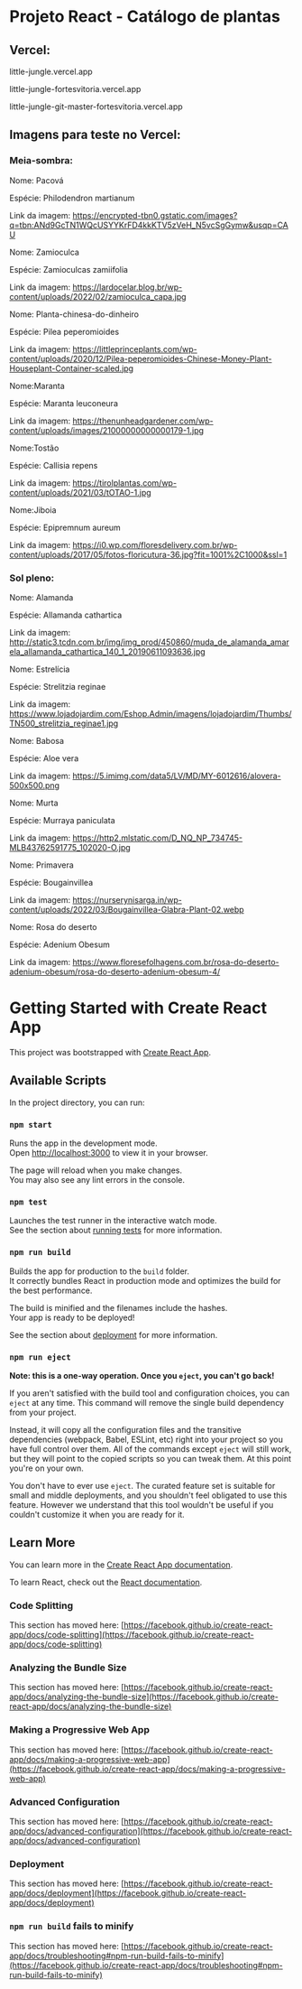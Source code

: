 # Projeto React - Catálogo de plantas

## Vercel:

little-jungle.vercel.app

little-jungle-fortesvitoria.vercel.app

little-jungle-git-master-fortesvitoria.vercel.app

## Imagens para teste no Vercel:

### Meia-sombra:

Nome: Pacová 

Espécie: Philodendron martianum

Link da imagem: https://encrypted-tbn0.gstatic.com/images?q=tbn:ANd9GcTN1WQcUSYYKrFD4kkKTV5zVeH_N5vcSgGymw&usqp=CAU


Nome: Zamioculca 

Espécie: Zamioculcas zamiifolia

Link da imagem: https://lardocelar.blog.br/wp-content/uploads/2022/02/zamioculca_capa.jpg


Nome:  Planta-chinesa-do-dinheiro 

Espécie:  Pilea peperomioides

Link da imagem: https://littleprinceplants.com/wp-content/uploads/2020/12/Pilea-peperomioides-Chinese-Money-Plant-Houseplant-Container-scaled.jpg


Nome:Maranta

Espécie: Maranta leuconeura

Link da imagem: https://thenunheadgardener.com/wp-content/uploads/images/21000000000000179-1.jpg


Nome:Tostão

Espécie: Callisia repens

Link da imagem: https://tirolplantas.com/wp-content/uploads/2021/03/tOTAO-1.jpg


Nome:Jiboia

Espécie: Epipremnum aureum

Link da imagem: https://i0.wp.com/floresdelivery.com.br/wp-content/uploads/2017/05/fotos-floricutura-36.jpg?fit=1001%2C1000&ssl=1



### Sol pleno:

Nome: Alamanda

Espécie:  Allamanda cathartica 

Link da imagem: http://static3.tcdn.com.br/img/img_prod/450860/muda_de_alamanda_amarela_allamanda_cathartica_140_1_20190611093636.jpg


Nome: Estrelícia 

Espécie: Strelitzia reginae

Link da imagem: https://www.lojadojardim.com/Eshop.Admin/imagens/lojadojardim/Thumbs/TN500_strelitzia_reginae1.jpg


Nome: Babosa

Espécie: Aloe vera

Link da imagem: https://5.imimg.com/data5/LV/MD/MY-6012616/alovera-500x500.png


Nome: Murta

Espécie: Murraya paniculata 

Link da imagem: https://http2.mlstatic.com/D_NQ_NP_734745-MLB43762591775_102020-O.jpg


Nome: Primavera

Espécie: Bougainvillea

Link da imagem: https://nurserynisarga.in/wp-content/uploads/2022/03/Bougainvillea-Glabra-Plant-02.webp


Nome: Rosa do deserto  

Espécie:  Adenium Obesum

Link da imagem: https://www.floresefolhagens.com.br/rosa-do-deserto-adenium-obesum/rosa-do-deserto-adenium-obesum-4/






# Getting Started with Create React App

This project was bootstrapped with [Create React App](https://github.com/facebook/create-react-app).

## Available Scripts

In the project directory, you can run:

### `npm start`

Runs the app in the development mode.\
Open [http://localhost:3000](http://localhost:3000) to view it in your browser.

The page will reload when you make changes.\
You may also see any lint errors in the console.

### `npm test`

Launches the test runner in the interactive watch mode.\
See the section about [running tests](https://facebook.github.io/create-react-app/docs/running-tests) for more information.

### `npm run build`

Builds the app for production to the `build` folder.\
It correctly bundles React in production mode and optimizes the build for the best performance.

The build is minified and the filenames include the hashes.\
Your app is ready to be deployed!

See the section about [deployment](https://facebook.github.io/create-react-app/docs/deployment) for more information.

### `npm run eject`

**Note: this is a one-way operation. Once you `eject`, you can't go back!**

If you aren't satisfied with the build tool and configuration choices, you can `eject` at any time. This command will remove the single build dependency from your project.

Instead, it will copy all the configuration files and the transitive dependencies (webpack, Babel, ESLint, etc) right into your project so you have full control over them. All of the commands except `eject` will still work, but they will point to the copied scripts so you can tweak them. At this point you're on your own.

You don't have to ever use `eject`. The curated feature set is suitable for small and middle deployments, and you shouldn't feel obligated to use this feature. However we understand that this tool wouldn't be useful if you couldn't customize it when you are ready for it.

## Learn More

You can learn more in the [Create React App documentation](https://facebook.github.io/create-react-app/docs/getting-started).

To learn React, check out the [React documentation](https://reactjs.org/).

### Code Splitting

This section has moved here: [https://facebook.github.io/create-react-app/docs/code-splitting](https://facebook.github.io/create-react-app/docs/code-splitting)

### Analyzing the Bundle Size

This section has moved here: [https://facebook.github.io/create-react-app/docs/analyzing-the-bundle-size](https://facebook.github.io/create-react-app/docs/analyzing-the-bundle-size)

### Making a Progressive Web App

This section has moved here: [https://facebook.github.io/create-react-app/docs/making-a-progressive-web-app](https://facebook.github.io/create-react-app/docs/making-a-progressive-web-app)

### Advanced Configuration

This section has moved here: [https://facebook.github.io/create-react-app/docs/advanced-configuration](https://facebook.github.io/create-react-app/docs/advanced-configuration)

### Deployment

This section has moved here: [https://facebook.github.io/create-react-app/docs/deployment](https://facebook.github.io/create-react-app/docs/deployment)

### `npm run build` fails to minify

This section has moved here: [https://facebook.github.io/create-react-app/docs/troubleshooting#npm-run-build-fails-to-minify](https://facebook.github.io/create-react-app/docs/troubleshooting#npm-run-build-fails-to-minify)
